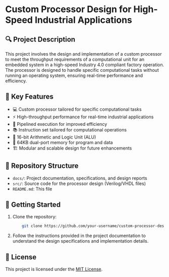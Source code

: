 # Custom Processor Design for High-Speed Industrial Applications

## 🔍 Project Description
This project involves the design and implementation of a custom processor to meet the throughput requirements of a computational unit for an embedded system in a high-speed Industry 4.0 compliant factory operation. The processor is designed to handle specific computational tasks without running an operating system, ensuring real-time performance and efficiency.

## 🔑 Key Features
- 💻 Custom processor tailored for specific computational tasks
- ⚡ High-throughput performance for real-time industrial applications
- 🔄 Pipelined execution for improved efficiency
- 📚 Instruction set tailored for computational operations
- 🧮 16-bit Arithmetic and Logic Unit (ALU)
- 💾 64KB dual-port memory for program and data
- 🏗️ Modular and scalable design for future enhancements

## 📁 Repository Structure
- `docs/`: Project documentation, specifications, and design reports
- `src/`: Source code for the processor design (Verilog/VHDL files)
- `README.md`: This file

## 🚀 Getting Started
1. Clone the repository:
   ```bash
       git clone https://github.com/your-username/custom-processor-design.git
   ```
2. Follow the instructions provided in the project documentation to understand the design specifications and implementation details.

## 📜 License
This project is licensed under the [MIT License](LICENSE).
